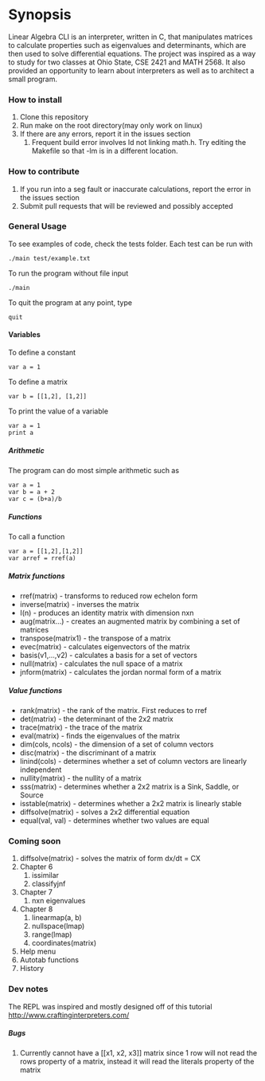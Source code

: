 # Synopsis
Linear Algebra CLI is an interpreter, written in C, that manipulates matrices to calculate properties such as eigenvalues and determinants, which are then used to solve differential equations. The project was inspired as a way to study for two classes at Ohio State, CSE 2421 and MATH 2568. It also provided an opportunity to learn about interpreters as well as to architect a small program.

### How to install
1. Clone this repository
1. Run make on the root directory(may only work on linux)
1. If there are any errors, report it in the issues section
    1. Frequent build error involves ld not linking math.h. Try editing the Makefile so that -lm is in a different location.

### How to contribute
1. If you run into a seg fault or inaccurate calculations, report the error in the issues section
1. Submit pull requests that will be reviewed and possibly accepted

### General Usage
To see examples of code, check the tests folder. Each test can be run with
```
./main test/example.txt
```
To run the program without file input
```
./main
```
To quit the program at any point, type
```
quit
```

#### Variables
To define a constant  
```
var a = 1
```  
To define a matrix
```
var b = [[1,2], [1,2]]
```  

To print the value of a variable
```
var a = 1
print a
```

##### Arithmetic
The program can do most simple arithmetic such as
```
var a = 1
var b = a + 2
var c = (b+a)/b
```

##### Functions
To call a function  
```
var a = [[1,2],[1,2]]
var arref = rref(a)
```

##### Matrix functions
* rref(matrix) - transforms to reduced row echelon form
* inverse(matrix) - inverses the matrix
* I(n) - produces an identity matrix with dimension nxn
* aug(matrix...) - creates an augmented matrix by combining a set of matrices
* transpose(matrix1) - the transpose of a matrix
* evec(matrix) - calculates eigenvectors of the matrix
* basis(v1,...,v2) - calculates a basis for a set of vectors
* null(matrix) - calculates the null space of a matrix
* jnform(matrix) - calculates the jordan normal form of a matrix

##### Value functions
* rank(matrix) - the rank of the matrix. First reduces to rref
* det(matrix) - the determinant of the 2x2 matrix
* trace(matrix) - the trace of the matrix
* eval(matrix) - finds the eigenvalues of the matrix
* dim(cols, ncols) - the dimension of a set of column vectors
* disc(matrix) - the discriminant of a matrix
* linind(cols) - determines whether a set of column vectors are linearly independent
* nullity(matrix) - the nullity of a matrix
* sss(matrix) - determines whether a 2x2 matrix is a Sink, Saddle, or Source
* isstable(matrix) - determines whether a 2x2 matrix is linearly stable
* diffsolve(matrix) - solves a 2x2 differential equation
* equal(val, val) - determines whether two values are equal


### Coming soon
1. diffsolve(matrix) - solves the matrix of form dx/dt = CX
1. Chapter 6
    1. issimilar
    1. classifyjnf
1. Chapter 7
    1. nxn eigenvalues
1. Chapter 8
    1. linearmap(a, b)
    1. nullspace(lmap)
    1. range(lmap)
    1. coordinates(matrix)
1. Help menu
1. Autotab functions
1. History

### Dev notes
The REPL was inspired and mostly designed off of this tutorial
http://www.craftinginterpreters.com/

##### Bugs
1. Currently cannot have a [[x1, x2, x3]] matrix since 1 row will not read the rows property of a matrix, instead it will read the literals property of the matrix
